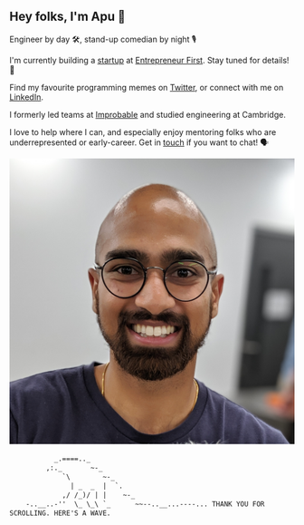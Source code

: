 ## Hey folks, I'm Apu 👋

Engineer by day 🛠, stand-up comedian by night 🎙

I'm currently building a [startup](https://sidetrack.tech) at [Entrepreneur First](https://joinef.com). Stay tuned for details! 👀

Find my favourite programming memes on [Twitter](https://twitter.com/apuchitnis), or connect with me on [LinkedIn](https://www.linkedin.com/in/apuchitnis).

I formerly led teams at [Improbable](http://improbable.io/) and studied engineering at Cambridge.

I love to help where I can, and especially enjoy mentoring folks who are underrepresented or early-career. Get in [touch](https://calendly.com/apuchitnis) if you want to chat! 🗣

![Me](images/apu.jpg)



```
           _.====.._
         ,:._       ~-_
             `\        ~-_
               | _  _  |  `.
             ,/ /_)/ | |    ~-_
    -..__..-''  \_ \_\ `_      ~~--..__...----... THANK YOU FOR SCROLLING. HERE'S A WAVE.
```
